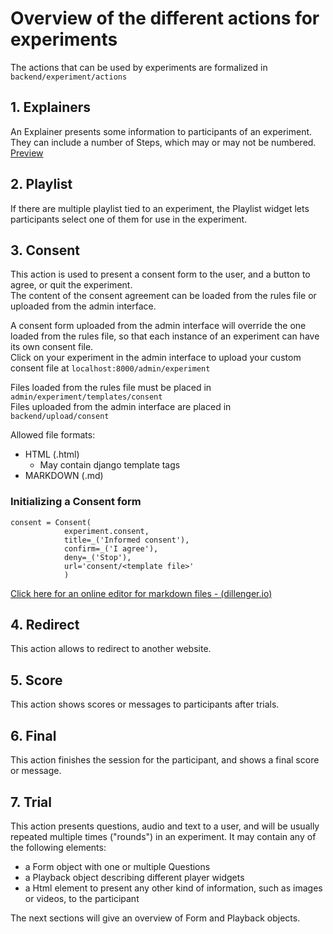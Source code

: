 # Overview of the different actions for experiments

The actions that can be used by experiments are formalized in `backend/experiment/actions`

## 1. Explainers
An Explainer presents some information to participants of an experiment. They can include a number of Steps, which may or may not be numbered. 
[Preview](https://amsterdam-music-lab.github.io/MUSCLE/?path=/story/explainer--default)

## 2. Playlist
If there are multiple playlist tied to an experiment, the Playlist widget lets participants select one of them for use in the experiment.

## 3. Consent
This action is used to present a consent form to the user, and a button to agree, or quit the experiment.  
The content of the consent agreement can be loaded from the rules file or uploaded from the admin interface.

A consent form uploaded from the admin interface will override the one loaded from the rules file, so that each instance of an experiment can have its own consent file.  
Click on your experiment in the admin interface to upload your custom consent file at ```localhost:8000/admin/experiment```

Files loaded from the rules file must be placed in ```admin/experiment/templates/consent```  
Files uploaded from the admin interface are placed in ```backend/upload/consent```

Allowed file formats:
- HTML (.html)  
    - May contain django template tags
- MARKDOWN (.md)

### Initializing a Consent form
```
consent = Consent(
            experiment.consent,
            title=_('Informed consent'),
            confirm=_('I agree'),
            deny=_('Stop'),
            url='consent/<template file>'
            )
```

[Click here for an online editor for markdown files - (dillenger.io)](https://dillinger.io/)

## 4. Redirect
This action allows to redirect to another website.

## 5. Score
This action shows scores or messages to participants after trials.

## 6. Final
This action finishes the session for the participant, and shows a final score or message.

## 7. Trial
This action presents questions, audio and text to a user, and will be usually repeated multiple times ("rounds") in an experiment. It may contain any of the following elements:
- a Form object with one or multiple Questions
- a Playback object describing different player widgets
- a Html element to present any other kind of information, such as images or videos, to the participant

The next sections will give an overview of Form and Playback objects.
